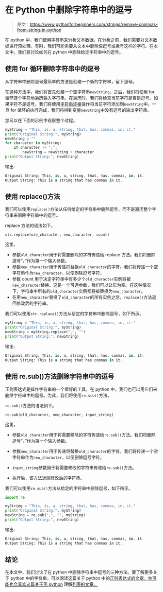 # 在 Python 中删除字符串中的逗号

> 原文：<https://www.pythonforbeginners.com/strings/remove-commas-from-string-in-python>

在 python 中，我们使用字符串来分析文本数据。在分析之前，我们需要对文本数据进行预处理。有时，我们可能需要从文本中删除像逗号或撇号这样的字符。在本文中，我们将讨论如何在 python 中删除给定字符串中的逗号。

## 使用 for 循环删除字符串中的逗号

从字符串中删除逗号最简单的方法是创建一个新的字符串，留下逗号。

在这种方法中，我们将首先创建一个空字符串`newString`。之后，我们将使用 for 循环逐个字符地遍历输入字符串。在遍历时，我们将检查当前字符是否是逗号。如果字符不是逗号，我们将使用[字符串连接](https://www.pythonforbeginners.com/concatenation/string-concatenation-and-formatting-in-python)操作将当前字符添加到`newString`中。一旦 for 循环的执行完成，我们将得到变量`newString`中没有逗号的输出字符串。

您可以在下面的示例中观察整个过程。

```py
myString = "This, is, a, string, that, has, commas, in, it."
print("Original String:", myString)
newString = ""
for character in myString:
    if character != ",":
        newString = newString + character
print("Output String:", newString)
```

输出:

```py
Original String: This, is, a, string, that, has, commas, in, it.
Output String: This is a string that has commas in it.
```

## 使用 replace()方法

我们可以使用`replace()`方法从任何给定的字符串中删除逗号，而不是遍历整个字符串来删除字符串中的逗号。

replace 方法的语法如下。

`str.replace(old_character, new_character, count)`

这里，

*   参数`old_character`用于将需要删除的字符传递给 replace 方法。我们将删除逗号“，”作为第一个输入参数。
*   参数`new_character`用于传递将替换`old_character`的字符。我们将传递一个空字符串作为`new_character`，以便删除逗号字符。
*   参数 count 用于决定字符串中有多少个`old_character`实例将被`new_character`替换。这是一个可选参数，我们可以让它为空。在这种情况下，字符串中所有的`old_character`实例都将被替换为`new_character`。
*   在用`new_character`替换了`old_character`的所有实例之后，`replace()`方法返回修改后的字符串。

我们可以使用`str.replace()`方法从给定的字符串中删除逗号，如下所示。

```py
myString = "This, is, a, string, that, has, commas, in, it."
print("Original String:", myString)
newString = myString.replace(",", "")
print("Output String:", newString)
```

输出:

```py
Original String: This, is, a, string, that, has, commas, in, it.
Output String: This is a string that has commas in it.
```

## 使用 re.sub()方法删除字符串中的逗号

正则表达式是操作字符串的一个很好的工具。在 python 中，我们也可以用它们来删除字符串中的逗号。为此，我们将使用`re.sub()`方法。

`re.sub()`方法的语法如下。

`re.sub(old_character, new_character, input_string)`

这里，

*   参数`old_character`用于将需要移除的字符传递给`re.sub()`方法。我们将删除逗号“，”作为第一个输入参数。
*   参数`new_character`用于传递将替换`old_character`的字符。我们将传递一个空字符串作为`new_character`，以便删除逗号字符。

*   `input_string`参数用于将需要修改的字符串传递给`re.sub()`方法。
*   执行后，该方法返回修改后的字符串。

我们可以使用`re.sub()`方法从给定的字符串中删除逗号，如下所示。

```py
import re

myString = "This, is, a, string, that, has, commas, in, it."
print("Original String:", myString)
newString = re.sub(",", "", myString)
print("Output String:", newString)
```

输出:

```py
Original String: This, is, a, string, that, has, commas, in, it.
Output String: This is a string that has commas in it.
```

## 结论

在本文中，我们讨论了在 python 中删除字符串中逗号的三种方法。要了解更多关于 python 中的字符串，可以阅读这篇关于 python 中的[正则表达式的文章。你可能也会喜欢这篇关于用 python](https://www.pythonforbeginners.com/regex/regular-expressions-in-python) 理解[列表的文章。](https://www.pythonforbeginners.com/basics/list-comprehensions-in-python)